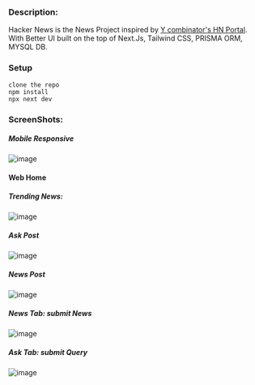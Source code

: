 

### Description:
Hacker News is the News Project inspired by [Y combinator's HN Portal](https://news.ycombinator.com/). With Better UI built on the top of Next.Js, Tailwind CSS, PRISMA ORM, MYSQL DB.

### Setup
```
clone the repo
npm install
npx next dev
```

### ScreenShots:

##### Mobile Responsive
![image](https://user-images.githubusercontent.com/44355278/120528142-be7b7600-c3f8-11eb-97f2-83fb1a5b7d57.png)

#### Web Home

##### Trending News:
![image](https://user-images.githubusercontent.com/44355278/120526861-54ae9c80-c3f7-11eb-8049-a8fa90cdddd1.png)

##### Ask Post
![image](https://user-images.githubusercontent.com/44355278/120527323-d7375c00-c3f7-11eb-8b36-1997d26a010f.png)

##### News Post
![image](https://user-images.githubusercontent.com/44355278/120527509-08179100-c3f8-11eb-957b-df6738a3d4e6.png)

##### News Tab: submit News
![image](https://user-images.githubusercontent.com/44355278/120527655-36956c00-c3f8-11eb-9a03-6dbeae57f682.png)

##### Ask Tab: submit Query
![image](https://user-images.githubusercontent.com/44355278/120527774-5af14880-c3f8-11eb-96b3-ce82adbf376a.png)
